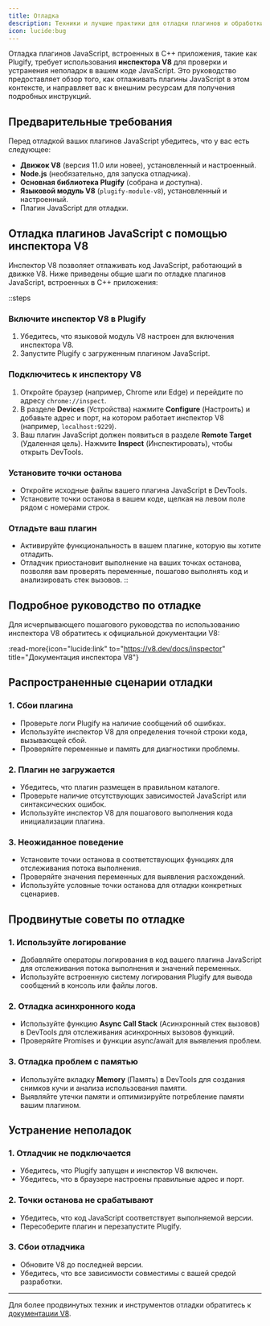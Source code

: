 ```yaml
---
title: Отладка
description: Техники и лучшие практики для отладки плагинов и обработки ошибок в процессе разработки вашего языкового модуля.
icon: lucide:bug
---
```


Отладка плагинов JavaScript, встроенных в C++ приложения, такие как Plugify, требует использования **инспектора V8** для проверки и устранения неполадок в вашем коде JavaScript. Это руководство предоставляет обзор того, как отлаживать плагины JavaScript в этом контексте, и направляет вас к внешним ресурсам для получения подробных инструкций.

## **Предварительные требования**

Перед отладкой ваших плагинов JavaScript убедитесь, что у вас есть следующее:

- **Движок V8** (версия 11.0 или новее), установленный и настроенный.
- **Node.js** (необязательно, для запуска отладчика).
- **Основная библиотека Plugify** (собрана и доступна).
- **Языковой модуль V8** (`plugify-module-v8`), установленный и настроенный.
- Плагин JavaScript для отладки.

## **Отладка плагинов JavaScript с помощью инспектора V8**

Инспектор V8 позволяет отлаживать код JavaScript, работающий в движке V8. Ниже приведены общие шаги по отладке плагинов JavaScript, встроенных в C++ приложения:

::steps
### **Включите инспектор V8 в Plugify**
1. Убедитесь, что языковой модуль V8 настроен для включения инспектора V8.
2. Запустите Plugify с загруженным плагином JavaScript.

### **Подключитесь к инспектору V8**
1. Откройте браузер (например, Chrome или Edge) и перейдите по адресу `chrome://inspect`.
2. В разделе **Devices** (Устройства) нажмите **Configure** (Настроить) и добавьте адрес и порт, на котором работает инспектор V8 (например, `localhost:9229`).
3. Ваш плагин JavaScript должен появиться в разделе **Remote Target** (Удаленная цель). Нажмите **Inspect** (Инспектировать), чтобы открыть DevTools.

### **Установите точки останова**
- Откройте исходные файлы вашего плагина JavaScript в DevTools.
- Установите точки останова в вашем коде, щелкая на левом поле рядом с номерами строк.

### **Отладьте ваш плагин**
- Активируйте функциональность в вашем плагине, которую вы хотите отладить.
- Отладчик приостановит выполнение на ваших точках останова, позволяя вам проверять переменные, пошагово выполнять код и анализировать стек вызовов.
::

## **Подробное руководство по отладке**

Для исчерпывающего пошагового руководства по использованию инспектора V8 обратитесь к официальной документации V8:

:read-more{icon="lucide:link" to="https://v8.dev/docs/inspector" title="Документация инспектора V8"}

## **Распространенные сценарии отладки**

### **1. Сбои плагина**
- Проверьте логи Plugify на наличие сообщений об ошибках.
- Используйте инспектор V8 для определения точной строки кода, вызывающей сбой.
- Проверяйте переменные и память для диагностики проблемы.

### **2. Плагин не загружается**
- Убедитесь, что плагин размещен в правильном каталоге.
- Проверьте наличие отсутствующих зависимостей JavaScript или синтаксических ошибок.
- Используйте инспектор V8 для пошагового выполнения кода инициализации плагина.

### **3. Неожиданное поведение**
- Установите точки останова в соответствующих функциях для отслеживания потока выполнения.
- Проверяйте значения переменных для выявления расхождений.
- Используйте условные точки останова для отладки конкретных сценариев.

## **Продвинутые советы по отладке**

### **1. Используйте логирование**
- Добавляйте операторы логирования в код вашего плагина JavaScript для отслеживания потока выполнения и значений переменных.
- Используйте встроенную систему логирования Plugify для вывода сообщений в консоль или файлы логов.

### **2. Отладка асинхронного кода**
- Используйте функцию **Async Call Stack** (Асинхронный стек вызовов) в DevTools для отслеживания асинхронных вызовов функций.
- Проверяйте Promises и функции async/await для выявления проблем.

### **3. Отладка проблем с памятью**
- Используйте вкладку **Memory** (Память) в DevTools для создания снимков кучи и анализа использования памяти.
- Выявляйте утечки памяти и оптимизируйте потребление памяти вашим плагином.

## **Устранение неполадок**

### **1. Отладчик не подключается**
- Убедитесь, что Plugify запущен и инспектор V8 включен.
- Убедитесь, что в браузере настроены правильные адрес и порт.

### **2. Точки останова не срабатывают**
- Убедитесь, что код JavaScript соответствует выполняемой версии.
- Пересоберите плагин и перезапустите Plugify.

### **3. Сбои отладчика**
- Обновите V8 до последней версии.
- Убедитесь, что все зависимости совместимы с вашей средой разработки.

---

Для более продвинутых техник и инструментов отладки обратитесь к [документации V8](https://v8.dev/docs).